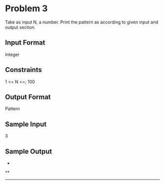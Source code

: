 # Problem 3

Take as input N, a number. Print the pattern as according to given input and output section.

## Input Format

Integer

## Constraints

1 <= N <=; 100

## Output Format

Pattern

## Sample Input

3

## Sample Output

*

**

***

